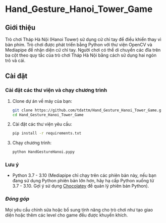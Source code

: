 # Hand_Gesture_Hanoi_Tower_Game

## Giới thiệu
Trò chơi Tháp Hà Nội (Hanoi Tower) sử dụng cử chỉ tay để điều khiển thay vì bàn phím. Trò chơi được phát triển bằng Python với thư viện OpenCV và Mediapipe để nhận diện cử chỉ tay. Người chơi có thể di chuyển các đĩa trên ba cột theo quy tắc của trò chơi Tháp Hà Nội bằng cách sử dụng hai ngón trỏ và cái.

## Cài đặt

### Cài đặt các thư viện và chạy chương trình
1. Clone dự án về máy của bạn:
   ```bash
   git clone https://github.com/tdattm/Hand_Gesture_Hanoi_Tower_Game.git
   cd Hand_Gesture_Hanoi_Tower_Game

2. Cài đặt các thư viện yêu cầu:
   ```bash
   pip install -r requirements.txt

3. Chạy chương trình:
   ```bash
   python HandGestureHanoi.pypy


### Lưu ý
- Python 3.7 - 3.10 (Mediapipe chỉ chạy trên các phiên bản này, nếu bạn đang sử dụng Python phiên bản lớn hơn, hãy hạ cấp Python xuống từ 3.7 - 3.10. Gợi ý sử dụng [Chocolatey](https://chocolatey.org) để quản lý phiên bản Python).

### **_Đóng góp_**

Mọi yêu cầu chỉnh sửa hoặc bổ sung tính năng cho trò chơi như tạo giao diện hoặc thêm các level cho game đều được khuyến khích.
